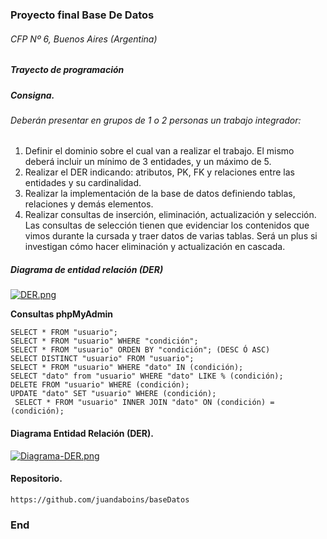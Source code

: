 ### Proyecto final Base De Datos
###### CFP Nº 6, Buenos Aires (Argentina)
##### Trayecto de programación 

##### Consigna.
###### Deberán presentar en grupos de 1 o 2 personas un trabajo integrador:

1. Definir el dominio sobre el cual van a realizar el trabajo. El mismo deberá incluir un mínimo de 3 entidades, y un máximo de 5.
2. Realizar el DER indicando: atributos, PK, FK y relaciones entre las entidades y su cardinalidad.
3. Realizar la implementación de la base de datos definiendo tablas, relaciones y demás elementos.
4. Realizar consultas de inserción, eliminación, actualización y selección. Las consultas de selección tienen que evidenciar los contenidos que vimos durante la cursada y traer datos de varias tablas. Será un plus si investigan cómo hacer eliminación y actualización en cascada.

##### Diagrama de entidad relación (DER)

[![DER.png](https://i.postimg.cc/FsSPx22X/DER.png)](https://postimg.cc/vcQLYSY0)

**Consultas phpMyAdmin**
````
SELECT * FROM "usuario";
SELECT * FROM "usuario" WHERE "condición";
SELECT * FROM "usuario" ORDEN BY "condición"; (DESC Ó ASC)
SELECT DISTINCT "usuario" FROM "usuario";
SELECT * FROM "usuario" WHERE "dato" IN (condición);
SELECT "dato" from "usuario" WHERE "dato" LIKE % (condición);
DELETE FROM "usuario" WHERE (condición);
UPDATE "dato" SET "usuario" WHERE (condición);
 SELECT * FROM "usuario" INNER JOIN "dato" ON (condición) = (condición);
````

#### Diagrama Entidad Relación (DER).

[![Diagrama-DER.png](https://i.postimg.cc/FRnPPmrN/Diagrama-DER.png)](https://postimg.cc/qhyXRP65)

#### Repositorio.
````
https://github.com/juandaboins/baseDatos

````
### End
